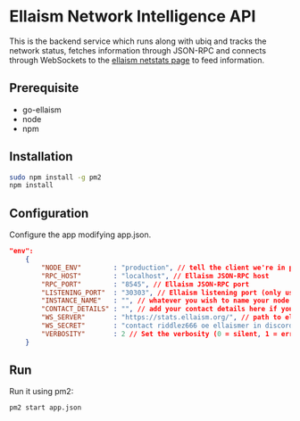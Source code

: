 Ellaism Network Intelligence API
============

This is the backend service which runs along with ubiq and tracks the network status, fetches information through JSON-RPC and connects through WebSockets to the [ellaism netstats page](https://stats.ellaism.org/) to feed information.

## Prerequisite
* go-ellaism
* node
* npm


## Installation
```bash
sudo npm install -g pm2
npm install
```

## Configuration

Configure the app modifying app.json.

```json
"env":
	{
		"NODE_ENV"        : "production", // tell the client we're in production environment
		"RPC_HOST"        : "localhost", // Ellaism JSON-RPC host
		"RPC_PORT"        : "8545", // Ellaism JSON-RPC port
		"LISTENING_PORT"  : "30303", // Ellaism listening port (only used for display)
		"INSTANCE_NAME"   : "", // whatever you wish to name your node
		"CONTACT_DETAILS" : "", // add your contact details here if you wish (email/skype)
		"WS_SERVER"       : "https://stats.ellaism.org/", // path to ella-netstats WebSockets api server
		"WS_SECRET"       : "contact riddlez666 oe ellaismer in discord", // WebSockets api server secret used for login
		"VERBOSITY"       : 2 // Set the verbosity (0 = silent, 1 = error, warn, 2 = error, warn, info, success, 3 = all logs)
	}
```

## Run

Run it using pm2:

```bash
pm2 start app.json
```
